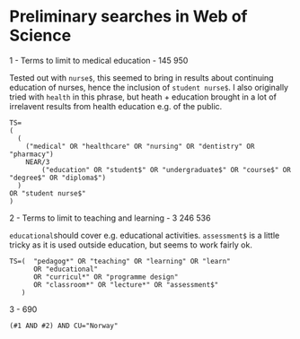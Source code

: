 # Preliminary searches in Web of Science

1 - Terms to limit to medical education - 145 950

Tested out with `nurse$`, this seemed to bring in results about continuing education of nurses, hence the inclusion of `student nurse$`. 
I also originally tried with `health` in this phrase, but heath + education brought in a lot of irrelavent results from health education e.g. of the public. 
```
TS=
(
  (
    ("medical" OR "healthcare" OR "nursing" OR "dentistry" OR "pharmacy") 
    NEAR/3 
        ("education" OR "student$" OR "undergraduate$" OR "course$" OR "degree$" OR "diploma$")
  ) 
OR "student nurse$"
) 
```

2 - Terms to limit to teaching and learning - 3 246 536

`educational`should cover e.g. educational activities. `assessment$` is a little tricky as it is used outside education, but seems to work fairly ok.
``` 
TS=(  "pedagog*" OR "teaching" OR "learning" OR "learn" 
      OR "educational" 
      OR "curricul*" OR "programme design" 
      OR "classroom*" OR "lecture*" OR "assessment$"
   )
```

3 - 690
```
(#1 AND #2) AND CU="Norway"
```
